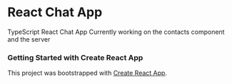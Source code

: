 # React Chat App

TypeScript React Chat App Currently working on the contacts component and the server


### Getting Started with Create React App

This project was bootstrapped with [Create React App](https://github.com/facebook/create-react-app).


